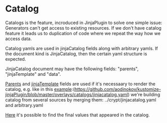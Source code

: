 # Catalog

[example]:(overlays/catalogs)

Catalogs is the feature, incroduced in JinjaPlugin to solve one simple issue: Generators can't get access to existing resources. If we don't have catalog feature it leads us to duplication of code where we repeat the way how we access data. 

Catalog yamls are used in jinjaCatalog fields along with arbitrary yamls. If the document kind is JinjaCatalog, then the certain yaml structure is expected.

JinjaCatalog document may have the following fields: "parents", "jinjaTemplate" and "data".

[Parents](https://github.com/aodinokov/kustomize-jinjaPlugin/blob/master/overlays/catalogs/jinjacatalog.yaml#L5) and [jinjaTemplate](https://github.com/aodinokov/kustomize-jinjaPlugin/blob/master/overlays/catalogs/jinjacatalog.yaml#L13) fields are used if it's necessaary to render the catalog, e.g. like in this [example]:(https://github.com/aodinokov/kustomize-jinjaPlugin/blob/master/overlays/catalogs/jinjacatalog.yaml) we're building catalog from several sources by merging them: ../crypt/jinjacatalog.yaml and arbitrary.yaml

[Here](https://travis-ci.com/github/aodinokov/kustomize-jinjaPlugin/jobs/306891246#L243)
it's possible to find the final values that appeared in the catalog.


